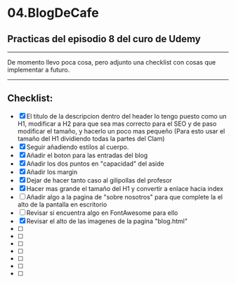 # 04.BlogDeCafe
## Practicas del episodio 8 del curo de Udemy

---

De momento llevo poca cosa, pero adjunto una checklist con cosas que implementar a futuro.

---

## Checklist:
- [X] El titulo de la descripcion dentro del header lo tengo puesto como un H1, modificar a H2 para que sea mas correcto para el SEO y de paso modificar el tamaño, y hacerlo un poco mas pequeño (Para esto usar el tamaño del H1 dividiendo todas la partes del Clam)
- [x] Seguir añadiendo estilos al cuerpo.
- [x] Añadir el boton para las entradas del blog
- [X] Añadir los dos puntos en "capacidad" del aside
- [x] Añadir los margin
- [x] Dejar de hacer tanto caso al gilipollas del profesor
- [x] Hacer mas grande el tamaño del H1 y convertir a enlace hacia index
- [ ] Añadir algo a la pagina de "sobre nosotros" para que complete la el alto de la pantalla en escritorio
- [ ] Revisar si encuentra algo en FontAwesome para ello
- [X] Revisar el alto de las imagenes de la pagina "blog.html"
- [ ]
- [ ]
- [ ]
- [ ]
- [ ]
- [ ]
- [ ]

